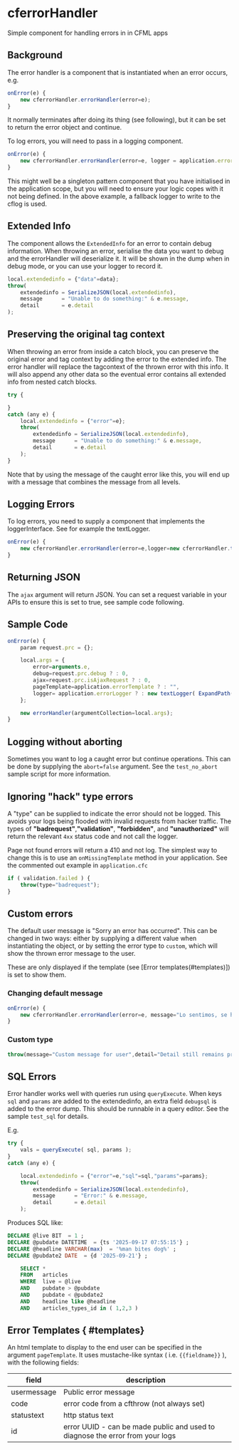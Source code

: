 # cferrorHandler

Simple component for handling errors in in CFML apps

## Background

The error handler is a component that is instantiated when an error occurs, e.g.

```javascript
onError(e) {
	new cferrorHandler.errorHandler(error=e);
}
```

It normally terminates after doing its thing (see following), but it can be set to return the error object and continue.

To log errors, you will need to pass in a logging component. 

```javascript
onError(e) {
	new cferrorHandler.errorHandler(error=e, logger = application.errorLogger ? : new cferrorHandler.cflogLogger() );
}
```

This might well be a singleton pattern component that you have initialised in the application scope, but you will need to ensure your logic copes with it not being defined. In the above example, a fallback logger to write to the cflog is used.

## Extended Info

The component allows the `ExtendedInfo` for an error to contain debug information. When throwing an error, serialise the data you want to debug and the errorHandler will deserialize it. It will be shown in the dump when in debug mode, or you can use your logger to record it.

```javascript
local.extendedinfo = {"data"=data};
throw(
	extendedinfo = SerializeJSON(local.extendedinfo),
	message      = "Unable to do something:" & e.message, 
	detail       = e.detail	
);
```

## Preserving the original tag context

When throwing an error from inside a catch block, you can preserve the original error and tag context by adding the error to the extended info. The error handler will replace the tagcontext of the thrown error with this info. It will also append any other data so the eventual error contains all extended info from nested catch blocks.

```javascript
try {

}
catch (any e) {
	local.extendedinfo = {"error"=e};
	throw(
		extendedinfo = SerializeJSON(local.extendedinfo),
		message      = "Unable to do something:" & e.message, 
		detail       = e.detail	
	);
}
```

Note that by using the message of the caught error like this, you will end up with a message that combines the message from all levels.

## Logging Errors

To log errors, you need to supply a component that implements the loggerInterface. See for example the textLogger.

```javascript
onError(e) {
	new cferrorHandler.errorHandler(error=e,logger=new cferrorHandler.textLogger(ExpandPath("/logs/_errors") ) );
}
```

## Returning JSON

The `ajax` argument will return JSON. You can set a request variable in your APIs to ensure this is set to true, see sample code following.

## Sample Code

```javascript
onError(e) {
	param request.prc = {};

	local.args = {
		error=arguments.e,
		debug=request.prc.debug ? : 0,
		ajax=request.prc.isAjaxRequest ? : 0,
		pageTemplate=application.errorTemplate ? : "",
		logger= application.errorLogger ? : new textLogger( ExpandPath("/logs/_errors") )
	};

	new errorHandler(argumentCollection=local.args);
}
```

## Logging without aborting

Sometimes you want to log a caught error but continue operations. This can be done by supplying the `abort=false` argument. See the `test_no_abort` sample script for more information.

## Ignoring "hack" type errors

A "type" can be supplied to indicate the error should not be logged. This avoids your logs being flooded with invalid requests from hacker traffic. The types of **"badrequest"**,**"validation"**, **"forbidden"**, and **"unauthorized"** will return the relevant `4xx` status code and not call the logger.

Page not found errors will return a 410 and not log. The simplest way to change this is to use an `onMissingTemplate` method in your application. See the commented out example in `application.cfc`

```javascript
if ( validation.failed ) {
	throw(type="badrequest");
}
```

## Custom errors

The default user message is "Sorry an error has occurred". This can be changed in two ways: either by supplying a different value when instantiating the object, or by setting the error type to `custom`, which will show the thrown error message to the user.

These are only displayed if the template (see [Error templates(#templates)]) is set to show them.

### Changing default message

```javascript
onError(e) {
	new cferrorHandler.errorHandler(error=e, message="Lo sentimos, se ha producido un error.");
}
```

### Custom type

```javascript
throw(message="Custom message for user",detail="Detail still remains private",type="custom");
```

## SQL Errors

Error handler works well with queries run using `queryExecute`. When keys `sql` and `params` are added to the extendedinfo, an extra field `debugsql` is added to the error dump. This should be runnable in a query editor. See the sample `test_sql` for details.

E.g.

```javascript
try {
	vals = queryExecute( sql, params );
}
catch (any e) {

	local.extendedinfo = {"error"=e,"sql"=sql,"params"=params};
	throw(
		extendedinfo = SerializeJSON(local.extendedinfo),
		message      = "Error:" & e.message, 
		detail       = e.detail	
	);
```

Produces SQL like:

```sql
DECLARE @live BIT  = 1 ;
DECLARE @pubdate DATETIME  = {ts '2025-09-17 07:55:15'} ;
DECLARE @headline VARCHAR(max)  = '%man bites dog%' ;
DECLARE @pubdate2 DATE  = {d '2025-09-21'} ;

	SELECT *
	FROM   articles
	WHERE  live = @live
	AND    pubdate > @pubdate
	AND    pubdate < @pubdate2
	AND    headline like @headline
	AND    articles_types_id in ( 1,2,3 ) 
```

## Error Templates { #templates}

An html template to display to the end user can be specified in the argument `pageTemplate`. It uses mustache-like syntax ( i.e. `{{fieldname}}` ), with the following fields:

| field       | description
|-------------|----------------------------------
| usermessage | Public error message
| code        | error code from a cfthrow (not always set)
| statustext  | http status text
| id          | error UUID - can be made public and used to diagnose the error from your logs

